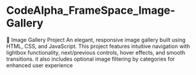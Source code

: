# CodeAlpha_FrameSpace_Image-Gallery
📸 Image Gallery Project An elegant, responsive image gallery built using HTML, CSS, and JavaScript. This project features intuitive navigation with lightbox functionality, next/previous controls, hover effects, and smooth transitions.  it also includes optional image filtering by categories for enhanced user experience
